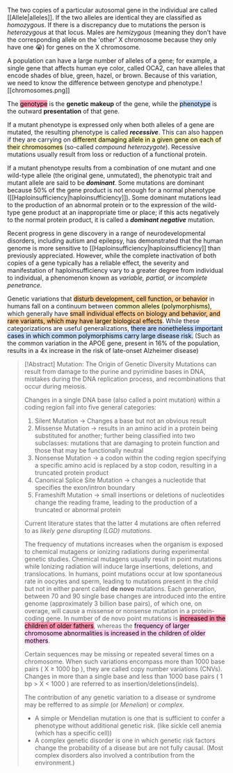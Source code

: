 The two copies of a particular autosomal gene in the individual are called [[Allele|alleles]]. If the two alleles are identical they are classified as *homozygous*. If there is a discrepancy due to mutations the person is *heterozygous* at that locus. Males are *hemizygous* (meaning they don't have the corresponding allele on the 'other' X chromosome because they only have one 😭) for genes on the X chromosome.

A population can have a large number of alleles of a gene; for example, a single gene that affects human eye color, called OCA2, can have alleles that encode shades of blue, green, hazel, or brown. Because of this variation, we need to know the difference between genotype and phenotype.![[chromosomes.png]]

The <mark style="background: #FF5582A6;">genotype</mark> is the **genetic makeup** of the gene, while the <mark style="background: #ADCCFFA6;">phenotype</mark> is the outward **presentation** of that gene.

If a mutant phenotype is expressed only when both alleles of a gene are mutated, the resulting phenotype is called ***recessive***. This can also happen if they are carrying on <mark style="background: #FFF3A3A6;">different damaging allele in a given gene on each of their chromosomes</mark> (so-called *compound heterozygote*). Recessive mutations usually result from loss or reduction of a functional protein.

If a mutant phenotype results from a combination of one mutant and one wild-type allele (the original gene, unmutated), the phenotypic trait and mutant allele are said to be ***dominant***. Some mutations are dominant because 50% of the gene product is not enough for a normal phenotype ([[Haploinsufficiency|haploinsufficiency]]). Some dominant mutations lead to the production of an abnormal protein or to the expression of the wild-type gene product at an inappropriate time or place; if this acts negatively to the normal protein product, it is called a ***dominant negative*** mutation.

Recent progress in gene discovery in a range of neurodevelopmental disorders, including autism and epilepsy, has demonstrated that the human genome is more sensitive to [[Haploinsufficiency|haploinsufficiency]] than previously appreciated. However, while the complete inactivation of both copies of a gene typically has a reliable effect, the severity and manifestation of haploinsufficiency vary to a greater degree from individual to individual, a phenomenon known as *variable, partial, or incomplete penetrance*. 

Genetic variations that <mark style="background: #FFB86CA6;">disturb development, cell function, or behavior</mark> in humans fall on a continuum between <mark style="background: #FFF3A3A6;">common alleles (polymorphisms)</mark>, which generally have <mark style="background: #FFB86CA6;">small individual effects on biology and behavior, and rare variants, which may have larger biological effects</mark>. While these categorizations are useful generalizations, <mark style="background: #ADCCFFA6;">there are nonetheless important cases in which common polymorphisms carry large disease risk.</mark> (Such as the common variation in the APOE gene, present in 16% of the population, results in a 4x increase in the risk of late-onset Alzheimer disease)

>[!Abstract] Mutation: The Origin of Genetic Diversity
>Mutations can result from damage to the purine and pyrimidine bases in DNA, mistakes during the DNA replication process, and recombinations that occur during meiosis.
>
>Changes in a single DNA base (also called a point mutation) within a coding region fall into five general categories:
>1) Silent Mutation → Changes a base but not an obvious result
>2) Missense Mutation → results in an amino acid in a protein being substituted for another; further being classified into two subclasses: mutations that are damaging to protein function and those that may be functionally neutral
>3) Nonsense Mutation → a codon within the coding region specifying a specific amino acid is replaced by a stop codon, resulting in a truncated protein product
>4) Canonical Splice Site Mutation → changes a nucleotide that specifies the exon/intron boundary
>5) Frameshift Mutation → small insertions or deletions of nucleotides change the reading frame, leading to the production of a truncated or abnormal protein
>   
>   Current literature states that the latter 4 mutations are often referred to as *likely gene disrupting (LGD) mutations*.
>   
>   The frequency of mutations increases when the organism is exposed to chemical mutagens or ionizing radiations during experimental genetic studies. Chemical mutagens usually result in point mutations while Ionizing radiation will induce large insertions, deletions, and translocations.
>In humans, point mutations occur at low spontaneous rate in oocytes and sperm, leading to mutations present in the child but not in either parent called **de novo** mutations.
>Each generation, between 70 and 90 single base changes are introduced into the entire genome (approximately 3 billion base pairs), of which one, on overage, will cause a missense or nonsense mutation in a protein-coding gene. In number of de novo point mutations is <mark style="background: #FF5582A6;">increased in the children of older fathers</mark>, whereas the <mark style="background: #FFB8EBA6;">frequency of larger chromosome abnormalities is increased in the children of older mothers</mark>.
>
>Certain sequences may be missing or repeated several times on a chromosome. When such variations encompass more than 1000 base pairs ( X ≥ 1000 bp ), they are called copy number variations (CNVs). Changes in more than a single base and less than 1000 base pairs ( 1 bp > X < 1000 ) are referred to as insertion/deletions(indels).
>
>The contribution of any genetic variation to a disease or syndrome may be refferred to as _simple_ (or _Menelian_) or _complex_.
>* A simple or Mendelian mutation is one that is sufficient to confer a phenotype without additional genetic risk. (like sickle cell anemia (which has a specific cell))
>* A complex genetic disorder is one in which genetic risk factors change the probability of a disease but are not fully causal. (Most complex disorders also involved a contribution from the environment.)

















